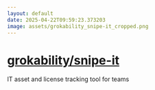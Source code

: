 ```yaml
---
layout: default
date: 2025-04-22T09:59:23.373203
image: assets/grokability_snipe-it_cropped.png
---
```


# [grokability/snipe-it](https://github.com/grokability/snipe-it)

IT asset and license tracking tool for teams
